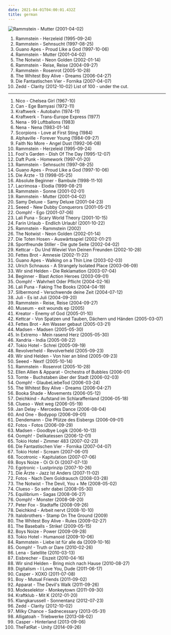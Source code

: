 ```yaml
---
date: 2021-04-01T04:00:01.432Z
title: german
---
```

![Rammstein - Mutter (2001-04-02)](http://coverartarchive.org/release/b18729d7-287e-4519-9397-b9f3e079cd3d/2981256085-500.jpg "Rammstein - Mutter (2001-04-02)")
1. <span title="#industrial_metal">Rammstein - Herzeleid (1995-09-24)</span>
2. <span title="#industrial_metal #german #industrial">Rammstein - Sehnsucht (1997-08-25)</span>
3. <span title="#alternative_rock #rock">Guano Apes - Proud Like a God (1997-10-06)</span>
4. <span title="#industrial_metal #industrial #german #metal">Rammstein - Mutter (2001-04-02)</span>
5. <span title="#electronic #indie_rock #indie #indie_pop #indietronica">The Notwist - Neon Golden (2002-01-14)</span>
6. <span title="#industrial_metal">Rammstein - Reise, Reise (2004-09-27)</span>
7. <span title="#industrial_metal">Rammstein - Rosenrot (2005-10-28)</span>
8. <span title="#indie">The Whitest Boy Alive - Dreams (2006-04-27)</span>
9. <span title="#hip_hop #deutsch #german #hip_hop #german_hip_hop">Die Fantastischen Vier - Fornika (2007-04-07)</span>
10. <span title="#2012 #electro_house #house #dance #progressive_house #electronic #electronica">Zedd - Clarity (2012-10-02)</span>
List of 100 - under the cut.
<!-- more -->
-----
1. <span title="#60_s #1967 #art_rock #folk #psychedelic">Nico - Chelsea Girl (1967-10)</span>
2. <span title="#krautrock #1972">Can - Ege Bamyasi (1972-11)</span>
3. <span title="#electronic #1974">Kraftwerk - Autobahn (1974-11)</span>
4. <span title="#electronic #1977">Kraftwerk - Trans-Europe Express (1977)</span>
5. <span title="#german #pop">Nena - 99 Luftballons (1983)</span>
6. <span title="#80_s #german #pop #ndw">Nena - Nena (1983-01-14)</span>
7. <span title="#hard_rock #heavy_metal #classic_rock #rock #80_s">Scorpions - Love at First Sting (1984)</span>
8. <span title="#80_s #synthpop">Alphaville - Forever Young (1984-09-27)</span>
9. <span title="#alternative_rock #rock #alternative_metal #1992 #alternative">Faith No More - Angel Dust (1992-06-08)</span>
10. <span title="#industrial_metal">Rammstein - Herzeleid (1995-09-24)</span>
11. <span title="#90_s #pop #german #rock">Fool's Garden - Dish Of The Day (1995-12-07)</span>
12. <span title="#electronic #house">Daft Punk - Homework (1997-01-20)</span>
13. <span title="#industrial_metal #german #industrial">Rammstein - Sehnsucht (1997-08-25)</span>
14. <span title="#alternative_rock #rock">Guano Apes - Proud Like a God (1997-10-06)</span>
15. <span title="#punk_rock #german #punk">Die Ärzte - 13 (1998-05-25)</span>
16. <span title="#german_hip_hop #german_hip_hop #german #german_hiphop">Absolute Beginner - Bambule (1998-11-10)</span>
17. <span title="#gothic_metal #gothic #symphonic_metal">Lacrimosa - Elodia (1999-08-21)</span>
18. <span title="#industrial_metal #rammstein">Rammstein - Sonne (2001-02-01)</span>
19. <span title="#industrial_metal #industrial #german #metal">Rammstein - Mutter (2001-04-02)</span>
20. <span title="#hip_hop #german #german_hip_hop #hip_hop #german_hiphop #deutschrap">Samy Deluxe - Samy Deluxe (2001-04-23)</span>
21. <span title="#reggae #dancehall">Seeed - New Dubby Conquerors (2001-05-21)</span>
22. <span title="#industrial_metal #german #rock #industrial">Oomph! - Ego (2001-07-06)</span>
23. <span title="#electronic #indietronica #2001 #indie_pop #downtempo">Lali Puna - Scary World Theory (2001-10-15)</span>
24. <span title="#deutsch #german #punk #2001 #rock #punk_rock">Farin Urlaub - Endlich Urlaub! (2001-10-22)</span>
25. <span title="#industrial_metal #2019">Rammstein - Rammstein (2002)</span>
26. <span title="#electronic #indie_rock #indie #indie_pop #indietronica">The Notwist - Neon Golden (2002-01-14)</span>
27. <span title="#punk_rock #punk #die_toten_hosen #german">Die Toten Hosen - Auswärtsspiel (2002-01-21)</span>
28. <span title="#deutschrock #rock #german #2002 #deutsch">Sportfreunde Stiller - Die gute Seite (2002-04-02)</span>
29. <span title="#deutsch #german #grand_hotel_van_cleef">Kettcar - Du Und Wieviel Von Deinen Freunden (2002-10-28)</span>
30. <span title="#hip_hop #german_hiphop #hip_hop #rap #german">Fettes Brot - Amnesie (2002-11-22)</span>
31. <span title="#alternative_rock #rock #nu_metal #guano_apes">Guano Apes - Walking on a Thin Line (2003-02-03)</span>
32. <span title="#electronic #ambient #electronica #chillout">Ulrich Schnauss - A Strangely Isolated Place (2003-06-09)</span>
33. <span title="#german #deutsch #rock">Wir sind Helden - Die Reklamation (2003-07-04)</span>
34. <span title="#german_hiphop #hip_hop #hip_hop #german">Beginner - Blast Action Heroes (2003-09-01)</span>
35. <span title="#industrial_metal #german">Oomph! - Wahrheit Oder Pflicht (2004-02-16)</span>
36. <span title="#electronica #indietronica #electronic">Lali Puna - Faking The Books (2004-04-19)</span>
37. <span title="#silbermond #rock #german #pop #deutsch">Silbermond - Verschwende deine Zeit (2004-07-12)</span>
38. <span title="#german #pop #rock">Juli - Es ist Juli (2004-09-20)</span>
39. <span title="#industrial_metal">Rammstein - Reise, Reise (2004-09-27)</span>
40. <span title="#alternative #indie_rock #german #fully_streamable_albums">Museum - exit wounds ep (2005)</span>
41. <span title="#thrash_metal">Kreator - Enemy of God (2005-01-10)</span>
42. <span title="#deutsch #indie_pop #indie_rock #german #hamburger_schule">Kettcar - Von Spatzen und Tauben, Dächern und Händen (2005-03-07)</span>
43. <span title="#hip_hop #german #deutsch #hip_hop #rap">Fettes Brot - Am Wasser gebaut (2005-03-21)</span>
44. <span title="#rock #german">Madsen - Madsen (2005-05-30)</span>
45. <span title="#folk_metal">In Extremo - Mein rasend Herz (2005-05-30)</span>
46. <span title="#gothic_metal #symphonic_metal #female_fronted_metal">Xandria - India (2005-08-22)</span>
47. <span title="#emo #german #gay_metal #tokio_hotel #rock #pop_rock">Tokio Hotel - Schrei (2005-09-19)</span>
48. <span title="#german #rock #deutschrock">Revolverheld - Revolverheld (2005-09-23)</span>
49. <span title="#german #pop #deutsch">Wir sind Helden - Von hier an blind (2005-09-23)</span>
50. <span title="#reggae #dancehall #seeed #german">Seeed - Next! (2005-10-14)</span>
51. <span title="#industrial_metal">Rammstein - Rosenrot (2005-10-28)</span>
52. <span title="#electronic #minimal #minimal_techno #techno #bpitch_control">Ellen Allien & Apparat - Orchestra of Bubbles (2006-01)</span>
53. <span title="#german #deutsch #hamburger_schule #rock">Tomte - Buchstaben über der Stadt (2006-02-03)</span>
54. <span title="#industrial_metal #metal #german #industrial">Oomph! - GlaubeLiebeTod (2006-03-24)</span>
55. <span title="#indie">The Whitest Boy Alive - Dreams (2006-04-27)</span>
56. <span title="#2006 #electronic #electro #minimal">Booka Shade - Movements (2006-05-12)</span>
57. <span title="#electronic #party">Deichkind - Aufstand im Schlaraffenland (2006-05-18)</span>
58. <span title="#german #deutsch">Clueso - Weit weg (2006-05-19)</span>
59. <span title="#reggae #german #funk #hip_hop #hip_hop">Jan Delay - Mercedes Dance (2006-08-04)</span>
60. <span title="#synthpop">And One - Bodypop (2006-09-01)</span>
61. <span title="#hip_hop #deutscher_hiphop #german">Dendemann - Die Pfütze des Eisbergs (2006-09-01)</span>
62. <span title="#german #indie #rock #indie_rock #deutsch">Fotos - Fotos (2006-09-29)</span>
63. <span title="#indie #rock #deutsch #indie_rock #deutschrock #punk #madsen">Madsen - Goodbye Logik (2006-10-13)</span>
64. <span title="#industrial_metal #industrial #german">Oomph! - Delikatessen (2006-12-01)</span>
65. <span title="#tokio_hotel #rock #german">Tokio Hotel - Zimmer 483 (2007-02-23)</span>
66. <span title="#hip_hop #deutsch #german #hip_hop #german_hip_hop">Die Fantastischen Vier - Fornika (2007-04-07)</span>
67. <span title="#tokio_hotel #rock">Tokio Hotel - Scream (2007-06-01)</span>
68. <span title="#indie #2007 #deutsch #german #hamburger_schule #rock #hamburg">Tocotronic - Kapitulation (2007-07-06)</span>
69. <span title="#electronic #electro #2007">Boys Noize - Oi Oi Oi (2007-07-13)</span>
70. <span title="#electronic #german #electropunk #audiolith">Egotronic - Lustprinzip (2007-10-26)</span>
71. <span title="#punk #deutschrock #punk_rock #deutsch #rock #german">Die Ärzte - Jazz Ist Anders (2007-11-02)</span>
72. <span title="#indie #2008 #rock #german #independent #geil">Fotos - Nach Dem Goldrausch (2008-03-28)</span>
73. <span title="#indie #german">The Notwist - The Devil, You + Me (2008-05-02)</span>
74. <span title="#deutsch #chillout #pop #singer_songwriter #german">Clueso - So sehr dabei (2008-05-30)</span>
75. <span title="#folk_metal #viking_metal">Equilibrium - Sagas (2008-06-27)</span>
76. <span title="#industrial_metal #monster #neue_deutsche_haerte">Oomph! - Monster (2008-08-20)</span>
77. <span title="#dancehall #german #deutsch #2008">Peter Fox - Stadtaffe (2008-09-26)</span>
78. <span title="#electronic #deutsch #hip_hop #german #party">Deichkind - Arbeit nervt (2008-10-10)</span>
79. <span title="#trance #dance #techno #german #cool">Italobrothers - Stamp On The Ground (2009)</span>
80. <span title="#2009 #indie #indie_pop">The Whitest Boy Alive - Rules (2009-02-27)</span>
81. <span title="#rock #2009 #pop #rockabilly #german #rock_n_roll #rock_n_roll #strike">The Baseballs - Strike! (2009-05-15)</span>
82. <span title="#electronic #2009 #electro #electro_house #german">Boys Noize - Power (2009-09-28)</span>
83. <span title="#rock #humanoid #german #tokio_hotel #2009 #pop_rock">Tokio Hotel - Humanoid (2009-10-06)</span>
84. <span title="#industrial_metal">Rammstein - Liebe ist für alle da (2009-10-16)</span>
85. <span title="#rock #german #deutsch #industrial_metal #neue_deutsche_harte #crappy_english_versions_of_german_stuff">Oomph! - Truth or Dare (2010-02-26)</span>
86. <span title="#lena #female_vocalists #germany #hollywood #liebe #sucht #micha #maat #nur_mit_dir #micha_maat #der_moment #stille_der_nacht">Lena - Satellite (2010-03-13)</span>
87. <span title="#industrial #industrial_metal #eisbrecher #german">Eisbrecher - Eiszeit (2010-04-16)</span>
88. <span title="#2010">Wir sind Helden - Bring mich nach Hause (2010-08-27)</span>
89. <span title="#2011 #electronic #house">Digitalism - I Love You, Dude (2011-06-17)</span>
90. <span title="#hip_hop #casper #xoxo">Casper - XOXO (2011-07-08)</span>
91. <span title="#indie #female_vocalists">Boy - Mutual Friends (2011-09-02)</span>
92. <span title="#2011 #electronic #ambient">Apparat - The Devil's Walk (2011-09-26)</span>
93. <span title="#2011 #idm #experimental #techno #electronic #dubstep #bass">Modeselektor - Monkeytown (2011-09-30)</span>
94. <span title="#indie_rock #2012 #german">Kraftklub - Mit K (2012-01-20)</span>
95. <span title="#electro #entspannter_electro_chill">Klangkarussell - Sonnentanz (2012-07-23)</span>
96. <span title="#2012 #electro_house #house #dance #progressive_house #electronic #electronica">Zedd - Clarity (2012-10-02)</span>
97. <span title="#indie #indie_pop #indie_folk #folk #pop">Milky Chance - Sadnecessary (2013-05-31)</span>
98. <span title="#rap #german #deutschrap #albums_christian_alexander_tietgen_owns #2013 #hip_hop #hip_hop #comedyrap #alligatoah #triebwerke #assass #omg_er_ist_nackt_auf_dem_cover">Alligatoah - Triebwerke (2013-08-02)</span>
99. <span title="#german #hip_hop #mein_virtuelles_musikregal">Casper - Hinterland (2013-09-06)</span>
100. <span title="#electronic #dance #britpop #chiptune #german #glitch_hop">TheFatRat - Unity (2014-09-26)</span>
